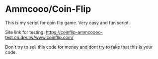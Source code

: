 # Ammcooo/Coin-Flip
This is my script for coin flip game. Very easy and fun script.

Site link for testing: https://coinflip-ammcoooo-test.on.drv.tw/www.coinflip.com/

Don't try to sell this code for money and dont try to fake that this is your code.

